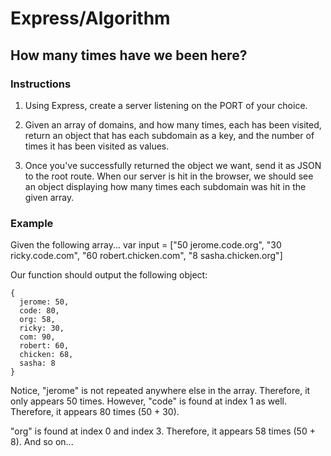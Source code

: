 # Express/Algorithm

## How many times have we been here?

### Instructions

1. Using Express, create a server listening on the PORT of your choice. 

2. Given an array of domains, and how many times, each has been visited, return an object that has each subdomain as a key, and the number of times it has been visited as values.

3. Once you've successfully returned the object we want, send it as JSON to the root route. When our server is hit in the browser, we should see an object displaying how many times each subdomain was hit in the given array.

### Example 
Given the following array...
var input = ["50 jerome.code.org", "30 ricky.code.com", "60 robert.chicken.com", "8 sasha.chicken.org"]

Our function should output the following object:
```
{
  jerome: 50,
  code: 80,
  org: 58,
  ricky: 30,
  com: 90,
  robert: 60,
  chicken: 68,
  sasha: 8
}
```

Notice, "jerome" is not repeated anywhere else in the array. Therefore, it only appears 50 times. However, "code" is found at index 1 as well. Therefore, it appears 80 times (50 + 30).

"org" is found at index 0 and index 3. Therefore, it appears 58 times (50 + 8). And so on... 